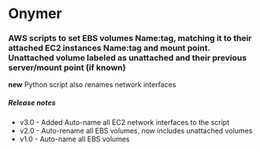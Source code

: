 # Onymer

### AWS scripts to set EBS volumes Name:tag, matching it to their attached EC2 instances Name:tag and mount point. Unattached volume labeled as unattached and their previous server/mount point (if known)

**new** Python script also renames network interfaces  

##### Release notes 
* v3.0 - Added Auto-name all EC2 network interfaces to the script
* v2.0 - Auto-rename all EBS volumes, now includes unattached volumes
* v1.0 - Auto-name all EBS volumes
